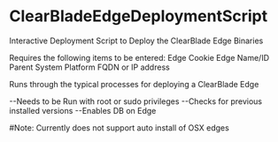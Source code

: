 # ClearBladeEdgeDeploymentScript
Interactive Deployment Script to Deploy the ClearBlade Edge Binaries

Requires the following items to be entered:
Edge Cookie
Edge Name/ID
Parent System
Platform FQDN or IP address


Runs through the typical processes for deploying a ClearBlade Edge

--Needs to be Run with root or sudo privileges
--Checks for previous installed versions
--Enables DB on Edge

#Note: Currently does not support auto install of OSX edges
